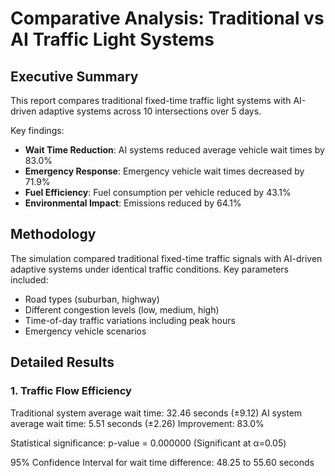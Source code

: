 # Comparative Analysis: Traditional vs AI Traffic Light Systems

## Executive Summary

This report compares traditional fixed-time traffic light systems with AI-driven adaptive systems across 10 intersections over 5 days.

Key findings:
- **Wait Time Reduction**: AI systems reduced average vehicle wait times by 83.0%
- **Emergency Response**: Emergency vehicle wait times decreased by 71.9%
- **Fuel Efficiency**: Fuel consumption per vehicle reduced by 43.1%
- **Environmental Impact**: Emissions reduced by 64.1%

## Methodology

The simulation compared traditional fixed-time traffic signals with AI-driven adaptive systems under identical traffic conditions.
Key parameters included:
- Road types (suburban, highway)
- Different congestion levels (low, medium, high)
- Time-of-day traffic variations including peak hours
- Emergency vehicle scenarios

## Detailed Results

### 1. Traffic Flow Efficiency

Traditional system average wait time: 32.46 seconds (±9.12)
AI system average wait time: 5.51 seconds (±2.26)
Improvement: 83.0%

Statistical significance: p-value = 0.000000 (Significant at α=0.05)

95% Confidence Interval for wait time difference: 48.25 to 55.60 seconds